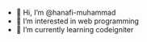 - 👋 Hi, I’m @hanafi-muhammad
- 👀 I’m interested in web programming
- 🌱 I’m currently learning codeigniter


<!---
hanafi-muhammad/hanafi-muhammad is a ✨ special ✨ repository because its `README.md` (this file) appears on your GitHub profile.
You can click the Preview link to take a look at your changes.
--->
